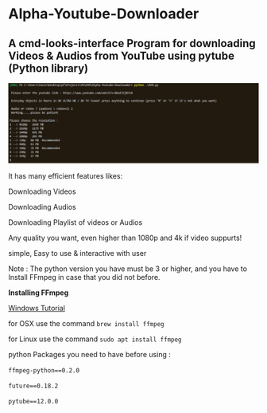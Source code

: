 # Alpha-Youtube-Downloader
## A cmd-looks-interface Program for downloading Videos &amp; Audios from YouTube using pytube (Python library)

![preview image](https://github.com/Yasin1ar/Alpha-Youtube-Downloader/blob/5280cd091faf5f43c1f84eeb102996cf054cb592/Preview.PNG)


It has many efficient features likes:

Downloading Videos

Downloading Audios

Downloading Playlist of videos or Audios

Any quality you want, even higher than 1080p and 4k if video suppurts!

simple, Easy to use & interactive with user

Note : The python version you have must be 3 or higher, and you have to Install FFmpeg in case that you did not before.

**Installing FFmpeg**

[Windows Tutorial](https://windowsloop.com/install-ffmpeg-windows-10/)

for OSX use the command ```brew install ffmpeg```

for Linux use the command ```sudo apt install ffmpeg```

python Packages you need to have before using :

`
ffmpeg-python==0.2.0
`

`
future==0.18.2
`

`
pytube==12.0.0
`
